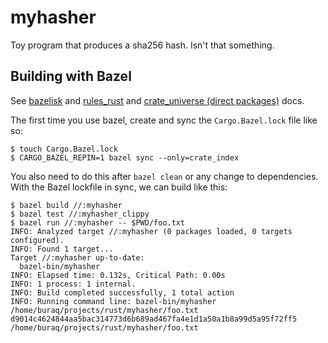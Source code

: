 # myhasher

Toy program that produces a sha256 hash. Isn't that something.

## Building with Bazel

See [bazelisk](https://github.com/bazelbuild/bazelisk) and [rules_rust](http://bazelbuild.github.io/rules_rust/) and [crate_universe (direct packages)](http://bazelbuild.github.io/rules_rust/crate_universe.html#direct-packages) docs.

The first time you use bazel, create and sync the `Cargo.Bazel.lock` file like so:
```
$ touch Cargo.Bazel.lock
$ CARGO_BAZEL_REPIN=1 bazel sync --only=crate_index
```

You also need to do this after `bazel clean` or any change to dependencies.
With the Bazel lockfile in sync, we can build like this:

```
$ bazel build //:myhasher
$ bazel test //:myhasher_clippy
$ bazel run //:myhasher -- $PWD/foo.txt
INFO: Analyzed target //:myhasher (0 packages loaded, 0 targets configured).
INFO: Found 1 target...
Target //:myhasher up-to-date:
  bazel-bin/myhasher
INFO: Elapsed time: 0.132s, Critical Path: 0.00s
INFO: 1 process: 1 internal.
INFO: Build completed successfully, 1 total action
INFO: Running command line: bazel-bin/myhasher /home/buraq/projects/rust/myhasher/foo.txt
d9014c4624844aa5bac314773d6b689ad467fa4e1d1a50a1b8a99d5a95f72ff5 /home/buraq/projects/rust/myhasher/foo.txt
```

